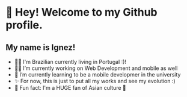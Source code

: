 # 👋 Hey! Welcome to my Github profile.
## My name is Ignez!

- 🙋‍♀️ I'm Brazilian currently living in Portugal :)!
- 👩‍💻 I’m currently working on Web Development and mobile as well 
- 🧸 I’m currently learning to be a mobile developmer in the university
- ✨ For now, this is just to put all my works and see my evolution :)
- 🌸 Fun fact: I'm a HUGE fan of Asian culture 🌸
